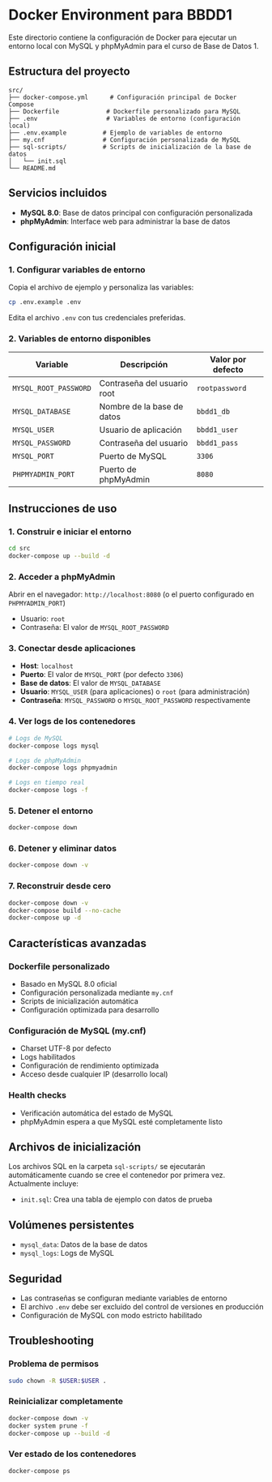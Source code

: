 # Docker Environment para BBDD1

Este directorio contiene la configuración de Docker para ejecutar un entorno local con MySQL y phpMyAdmin para el curso de Base de Datos 1.

## Estructura del proyecto

```
src/
├── docker-compose.yml      # Configuración principal de Docker Compose
├── Dockerfile             # Dockerfile personalizado para MySQL
├── .env                   # Variables de entorno (configuración local)
├── .env.example          # Ejemplo de variables de entorno
├── my.cnf                # Configuración personalizada de MySQL
├── sql-scripts/          # Scripts de inicialización de la base de datos
│   └── init.sql
└── README.md
```

## Servicios incluidos

- **MySQL 8.0**: Base de datos principal con configuración personalizada
- **phpMyAdmin**: Interface web para administrar la base de datos

## Configuración inicial

### 1. Configurar variables de entorno
Copia el archivo de ejemplo y personaliza las variables:
```bash
cp .env.example .env
```

Edita el archivo `.env` con tus credenciales preferidas.

### 2. Variables de entorno disponibles

| Variable | Descripción | Valor por defecto |
|----------|-------------|-------------------|
| `MYSQL_ROOT_PASSWORD` | Contraseña del usuario root | `rootpassword` |
| `MYSQL_DATABASE` | Nombre de la base de datos | `bbdd1_db` |
| `MYSQL_USER` | Usuario de aplicación | `bbdd1_user` |
| `MYSQL_PASSWORD` | Contraseña del usuario | `bbdd1_pass` |
| `MYSQL_PORT` | Puerto de MySQL | `3306` |
| `PHPMYADMIN_PORT` | Puerto de phpMyAdmin | `8080` |

## Instrucciones de uso

### 1. Construir e iniciar el entorno
```bash
cd src
docker-compose up --build -d
```

### 2. Acceder a phpMyAdmin
Abrir en el navegador: `http://localhost:8080` (o el puerto configurado en `PHPMYADMIN_PORT`)
- Usuario: `root`
- Contraseña: El valor de `MYSQL_ROOT_PASSWORD`

### 3. Conectar desde aplicaciones
- **Host**: `localhost`
- **Puerto**: El valor de `MYSQL_PORT` (por defecto `3306`)
- **Base de datos**: El valor de `MYSQL_DATABASE`
- **Usuario**: `MYSQL_USER` (para aplicaciones) o `root` (para administración)
- **Contraseña**: `MYSQL_PASSWORD` o `MYSQL_ROOT_PASSWORD` respectivamente

### 4. Ver logs de los contenedores
```bash
# Logs de MySQL
docker-compose logs mysql

# Logs de phpMyAdmin
docker-compose logs phpmyadmin

# Logs en tiempo real
docker-compose logs -f
```

### 5. Detener el entorno
```bash
docker-compose down
```

### 6. Detener y eliminar datos
```bash
docker-compose down -v
```

### 7. Reconstruir desde cero
```bash
docker-compose down -v
docker-compose build --no-cache
docker-compose up -d
```

## Características avanzadas

### Dockerfile personalizado
- Basado en MySQL 8.0 oficial
- Configuración personalizada mediante `my.cnf`
- Scripts de inicialización automática
- Configuración optimizada para desarrollo

### Configuración de MySQL (my.cnf)
- Charset UTF-8 por defecto
- Logs habilitados
- Configuración de rendimiento optimizada
- Acceso desde cualquier IP (desarrollo local)

### Health checks
- Verificación automática del estado de MySQL
- phpMyAdmin espera a que MySQL esté completamente listo

## Archivos de inicialización

Los archivos SQL en la carpeta `sql-scripts/` se ejecutarán automáticamente cuando se cree el contenedor por primera vez. Actualmente incluye:

- `init.sql`: Crea una tabla de ejemplo con datos de prueba

## Volúmenes persistentes

- `mysql_data`: Datos de la base de datos
- `mysql_logs`: Logs de MySQL

## Seguridad

- Las contraseñas se configuran mediante variables de entorno
- El archivo `.env` debe ser excluido del control de versiones en producción
- Configuración de MySQL con modo estricto habilitado

## Troubleshooting

### Problema de permisos
```bash
sudo chown -R $USER:$USER .
```

### Reinicializar completamente
```bash
docker-compose down -v
docker system prune -f
docker-compose up --build -d
```

### Ver estado de los contenedores
```bash
docker-compose ps
```